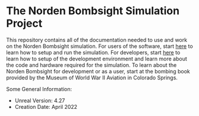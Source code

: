 # The Norden Bombsight Simulation Project

This repository contains all of the documentation needed to use and work on the Norden Bombsight simulation. For users of the software, start [here](User-Docs/user-docs.md) to learn how to setup and run the simulation. For developers, start [here](Development-Docs/development.md) to learn how to setup of the development environment and learn more about the code and hardware required for the simulation. To learn about the Norden Bombsight for development or as a user, start at the bombing book provided by the Museum of World War II Aviation in Colorado Springs.

Some General Information:

- Unreal Version: 4.27
- Creation Date: April 2022